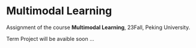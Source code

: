# Multimodal Learning

Assignment of the course **Multimodal Learning**, 23Fall, Peking University.

Term Project will be avaible soon ...
